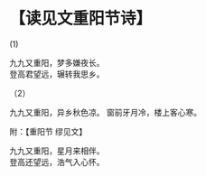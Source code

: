 # 【读见文重阳节诗】

(1)

九九又重阳，梦多嫌夜长。  
登高君望远，辗转我思乡。

（2）

九九又重阳，异乡秋色凉。
窗前牙月冷，楼上客心寒。


附：【重阳节 缪见文】

九九又重阳，星月来相伴。  
登高还望远，浩气入心怀。